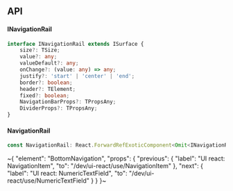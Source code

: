 

## API

#### INavigationRail

```ts
interface INavigationRail extends ISurface {
    size?: TSize;
    value?: any;
    valueDefault?: any;
    onChange?: (value: any) => any;
    justify?: 'start' | 'center' | 'end';
    border?: boolean;
    header?: TElement;
    fixed?: boolean;
    NavigationBarProps?: TPropsAny;
    DividerProps?: TPropsAny;
}
```

#### NavigationRail

```ts
const NavigationRail: React.ForwardRefExoticComponent<Omit<INavigationRail, "ref"> & React.RefAttributes<unknown>>;
```


~{
  "element": "BottomNavigation",
  "props": {
    "previous": {
      "label": "UI react: NavigationItem",
      "to": "/dev/ui-react/use/NavigationItem"
    },
    "next": {
      "label": "UI react: NumericTextField",
      "to": "/dev/ui-react/use/NumericTextField"
    }
  }
}~
